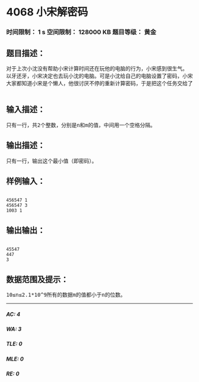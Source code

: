# 4068 小宋解密码   
### 时间限制： 1 s     空间限制： 128000 KB     题目等级： 黄金  
## 题目描述：  

<pre>
对于上次小沈没有帮助小宋计算时间还在玩他的电脑的行为，小宋感到很生气。  
以牙还牙，小宋决定也去玩小沈的电脑。可是小沈给自己的电脑设置了密码，小宋破解不出。幸好小宋的另一个好基友大方知道小沈电脑的密码，于是就告诉了他。可惜小沈已经改掉了密码，但是小宋有幸知道了小沈改密码的法则。大方告诉小宋，小沈的密码原来是一个正整数n，后来小沈去掉了其中的m个数字，使其剩下的数字按原先从左到右的相对次序组成一个新数，但该新数的值是尽可能小的。现在小沈已经得知了小宋的阴谋，于是改了许多次密码。  
大家都知道小宋是个懒人，他很讨厌不停的重新计算密码，于是把这个任务交给了你，希望你能胜任。  

</pre>
  
  
## 输入描述：  

<pre>
只有一行，共2个整数，分别是n和m的值，中间用一个空格分隔。
</pre>
  
  
## 输出描述：  

<pre>
只有一行，输出这个最小值（即密码）。
</pre>
  
  
## 样例输入：  

<pre><code>
456547 1  
456547 3  
1003 1
</code></pre>
  
  
## 输出输出：  

<pre><code>
45547  
447  
3
</code></pre>
  
  
## 数据范围及提示：  

<pre>
10≤n≤2.1*10^9所有的数据m的值都小于n的位数。
</pre>
  
  
***  

##### AC: 4  
##### WA: 3  
##### TLE: 0  
##### MLE: 0  
##### RE: 0  
